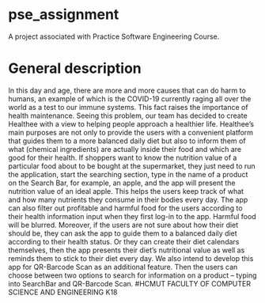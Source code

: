 # pse_assignment
A project associated with Practice Software Engineering Course.
# General description
In this day and age, there are more and more causes that can do harm to humans, an example of which is the COVID-19 currently raging all over the world as a test to our immune systems. This fact raises the importance of health maintenance. Seeing this problem, our team has decided to create Healthee with a view to helping people approach a healthier life. 
Healthee’s main purposes are not only to provide the users with a convenient platform that guides them to a more balanced daily diet but also to inform them of what (chemical ingredients) are actually inside their food and which are good for their health. 
If shoppers want to know the nutrition value of a particular food about to be bought at the supermarket, they just need to run the application, start the searching section, type in the name of a product on the Search Bar, for example, an apple, and the app will present the nutrition value of an ideal apple. This helps the users keep track of what and how many nutrients they consume in their bodies every day. The app can also filter out profitable and harmful food for the users according to their health information input when they first log-in to the app. Harmful food will be blurred. 
Moreover, if the users are not sure about how their diet should be, they can ask the app to guide them to a balanced daily diet according to their health status. Or they can create their diet calendars themselves, then the app presents their diet’s nutritional value as well as reminds them to stick to their diet every day.
We also intend to develop this app for QR-Barcode Scan as an additional feature. Then the users can choose between two options to search for information on a product – typing into SearchBar and QR-Barcode Scan.
#HCMUT FACULTY OF COMPUTER SCIENCE AND ENGINEERING K18
